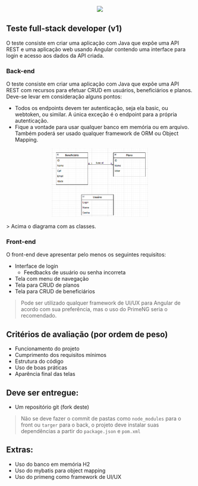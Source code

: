 <p align="center">
  <img width="260" src="https://www.unimedfortaleza.com.br/recursos/guia-desenvolvimento/3.0/use/bootstrap-unimed/img/logo-unimed-principal.png">
</p>

## Teste full-stack developer (v1)
O teste consiste em criar uma aplicação com Java que expõe uma API REST e uma aplicação web usando Angular contendo uma interface para login e acesso aos dados da API criada.

### Back-end
O teste consiste em criar uma aplicação com Java que expõe uma API REST com recursos para efetuar CRUD em usuários, beneficiários e planos. Deve-se levar em consideração alguns pontos:
- Todos os endpoints devem ter autenticação, seja ela basic, ou webtoken, ou similar. A única exceção é o endpoint para a própria autenticação.
- Fique a vontade para usar qualquer banco em memória ou em arquivo. Também poderá ser usado qualquer framework de ORM ou Object Mapping.

<p align="center">
  <img width="260" src="diagrama.png">
</p>
> Acima o diagrama com as classes.

### Front-end
O front-end deve apresentar pelo menos os seguintes requisitos:
  - Interface de login
    - Feedbacks de usuário ou senha incorreta
  - Tela com menu de navegação
  - Tela para CRUD de planos
  - Tela para CRUD de beneficiários
  
> Pode ser utilizado qualquer framework de UI/UX para Angular de acordo com sua preferência, mas o uso do PrimeNG seria o recomendado.

## Critérios de avaliação (por ordem de peso)
- Funcionamento do projeto
- Cumprimento dos requisitos mínimos
- Estrutura do código
- Uso de boas práticas
- Aparência final das telas

## Deve ser entregue:
- Um repositório git (fork deste)
> Não se deve fazer o commit de pastas como `node_modules` para o front ou `targer` para o back, o projeto deve instalar suas dependências a partir do `package.json` e `pom.xml`

## Extras:
- Uso do banco em memória H2
- Uso do mybatis para object mapping
- Uso do primeng como framework de UI/UX